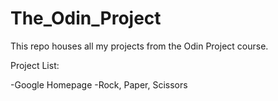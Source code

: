 # The_Odin_Project

This repo houses all my projects from the Odin Project course.

Project List:

-Google Homepage
-Rock, Paper, Scissors

